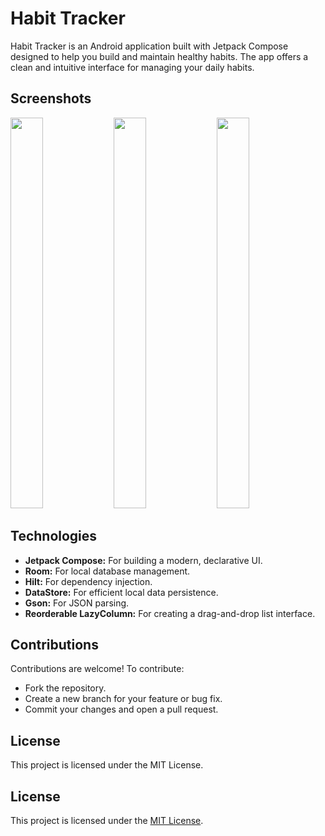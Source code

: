 # Habit Tracker

Habit Tracker is an Android application built with Jetpack Compose designed to help you build and maintain healthy habits. The app offers a clean and intuitive interface for managing your daily habits.

## Screenshots

<img src="https://github.com/user-attachments/assets/5ea3c7c5-2540-4d7c-9135-ec9cb81b4cf8" width="32%"  height = 625px />
<img src="https://github.com/user-attachments/assets/10148d17-aa00-4d85-9eaf-4ff1dbf42265" width="32%"  height = 625px />
<img src="https://github.com/user-attachments/assets/3b491f4c-856f-4709-97bc-709644f281e0" width="32%"  height = 625px />

## Technologies

- **Jetpack Compose:** For building a modern, declarative UI.
- **Room:** For local database management.
- **Hilt:** For dependency injection.
- **DataStore:** For efficient local data persistence.
- **Gson:** For JSON parsing.
- **Reorderable LazyColumn:** For creating a drag-and-drop list interface.


## Contributions
Contributions are welcome! To contribute:

- Fork the repository.
- Create a new branch for your feature or bug fix.
- Commit your changes and open a pull request.

## License
This project is licensed under the MIT License.

## License

This project is licensed under the [MIT License](./LICENSE).
